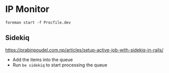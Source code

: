 # IP Monitor

    foreman start -f Procfile.dev

## Sidekiq
<https://prabinpoudel.com.np/articles/setup-active-job-with-sidekiq-in-rails/>

- Add the items into the queue
- Run `be sidekiq` to start processing the queue